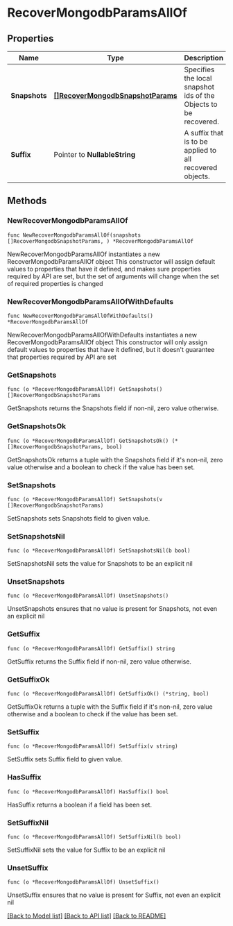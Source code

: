 # RecoverMongodbParamsAllOf

## Properties

Name | Type | Description | Notes
------------ | ------------- | ------------- | -------------
**Snapshots** | [**[]RecoverMongodbSnapshotParams**](RecoverMongodbSnapshotParams.md) | Specifies the local snapshot ids of the Objects to be recovered. | 
**Suffix** | Pointer to **NullableString** | A suffix that is to be applied to all recovered objects. | [optional] 

## Methods

### NewRecoverMongodbParamsAllOf

`func NewRecoverMongodbParamsAllOf(snapshots []RecoverMongodbSnapshotParams, ) *RecoverMongodbParamsAllOf`

NewRecoverMongodbParamsAllOf instantiates a new RecoverMongodbParamsAllOf object
This constructor will assign default values to properties that have it defined,
and makes sure properties required by API are set, but the set of arguments
will change when the set of required properties is changed

### NewRecoverMongodbParamsAllOfWithDefaults

`func NewRecoverMongodbParamsAllOfWithDefaults() *RecoverMongodbParamsAllOf`

NewRecoverMongodbParamsAllOfWithDefaults instantiates a new RecoverMongodbParamsAllOf object
This constructor will only assign default values to properties that have it defined,
but it doesn't guarantee that properties required by API are set

### GetSnapshots

`func (o *RecoverMongodbParamsAllOf) GetSnapshots() []RecoverMongodbSnapshotParams`

GetSnapshots returns the Snapshots field if non-nil, zero value otherwise.

### GetSnapshotsOk

`func (o *RecoverMongodbParamsAllOf) GetSnapshotsOk() (*[]RecoverMongodbSnapshotParams, bool)`

GetSnapshotsOk returns a tuple with the Snapshots field if it's non-nil, zero value otherwise
and a boolean to check if the value has been set.

### SetSnapshots

`func (o *RecoverMongodbParamsAllOf) SetSnapshots(v []RecoverMongodbSnapshotParams)`

SetSnapshots sets Snapshots field to given value.


### SetSnapshotsNil

`func (o *RecoverMongodbParamsAllOf) SetSnapshotsNil(b bool)`

 SetSnapshotsNil sets the value for Snapshots to be an explicit nil

### UnsetSnapshots
`func (o *RecoverMongodbParamsAllOf) UnsetSnapshots()`

UnsetSnapshots ensures that no value is present for Snapshots, not even an explicit nil
### GetSuffix

`func (o *RecoverMongodbParamsAllOf) GetSuffix() string`

GetSuffix returns the Suffix field if non-nil, zero value otherwise.

### GetSuffixOk

`func (o *RecoverMongodbParamsAllOf) GetSuffixOk() (*string, bool)`

GetSuffixOk returns a tuple with the Suffix field if it's non-nil, zero value otherwise
and a boolean to check if the value has been set.

### SetSuffix

`func (o *RecoverMongodbParamsAllOf) SetSuffix(v string)`

SetSuffix sets Suffix field to given value.

### HasSuffix

`func (o *RecoverMongodbParamsAllOf) HasSuffix() bool`

HasSuffix returns a boolean if a field has been set.

### SetSuffixNil

`func (o *RecoverMongodbParamsAllOf) SetSuffixNil(b bool)`

 SetSuffixNil sets the value for Suffix to be an explicit nil

### UnsetSuffix
`func (o *RecoverMongodbParamsAllOf) UnsetSuffix()`

UnsetSuffix ensures that no value is present for Suffix, not even an explicit nil

[[Back to Model list]](../README.md#documentation-for-models) [[Back to API list]](../README.md#documentation-for-api-endpoints) [[Back to README]](../README.md)


